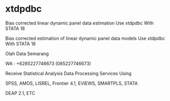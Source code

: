 # xtdpdbc
Bias corrected linear dynamic panel data estimation Use xtdpdbc With STATA 18

Bias corrected estimation of linear dynamic panel data models Use xtdpdbc With STATA 18

Olah Data Semarang

WA : +6285227746673 (085227746673)

Receive Statistical Analysis Data Processing Services Using

SPSS, AMOS, LISREL, Frontier 4.1, EVIEWS, SMARTPLS, STATA

DEAP 2.1, ETC
